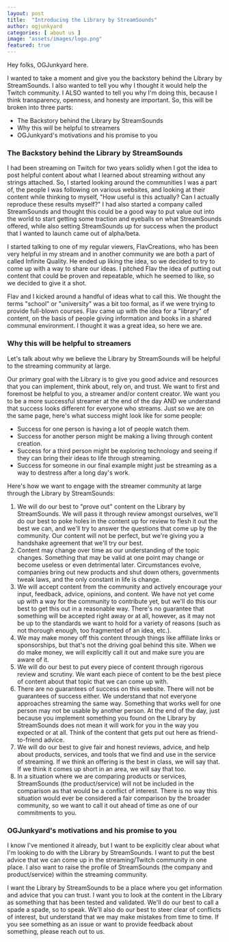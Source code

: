 ```yaml
---
layout: post
title:  "Introducing the Library by StreamSounds"
author: ogjunkyard
categories: [ about us ]
image: "assets/images/logo.png"
featured: true
---
```


Hey folks, OGJunkyard here.

I wanted to take a moment and give you the backstory behind the Library by StreamSounds. I also wanted to tell you why I thought it would help the Twitch community. I ALSO wanted to tell you why I'm doing this, because I think transparency, openness, and honesty are important. So, this will be broken into three parts:

- The Backstory behind the Library by StreamSounds
- Why this will be helpful to streamers
- OGJunkyard's motivations and his promise to you

### The Backstory behind the Library by StreamSounds

I had been streaming on Twitch for two years solidly when I got the idea to post helpful content about what I learned about streaming without any strings attached. So, I started looking around the communities I was a part of, the people I was following on various websites, and looking at their content while thinking to myself, "How useful is this actually? Can I actually reproduce these results myself?" I had also started a company called StreamSounds and thought this could be a good way to put value out into the world to start getting some traction and eyeballs on what StreamSounds offered, while also setting StreamSounds up for success when the product that I wanted to launch came out of alpha/beta.

I started talking to one of my regular viewers, FlavCreations, who has been very helpful in my stream and in another community we are both a part of called Infinite Quality. He ended up liking the idea, so we decided to try to come up with a way to share our ideas. I pitched Flav the idea of putting out content that could be proven and repeatable, which he seemed to like, so we decided to give it a shot.

Flav and I kicked around a handful of ideas what to call this. We thought the terms "school" or "university" was a bit too formal, as if we were trying to provide full-blown courses. Flav came up with the idea for a "library" of content, on the basis of people giving information and books in a shared communal environment. I thought it was a great idea, so here we are.

### Why this will be helpful to streamers

Let's talk about why we believe the Library by StreamSounds will be helpful to the streaming community at large.

Our primary goal with the Library is to give you good advice and resources that you can implement, think about, rely on, and trust. We want to first and foremost be helpful to you, a streamer and/or content creator. We want you to be a more successful streamer at the end of the day AND we understand that success looks different for everyone who streams. Just so we are on the same page, here's what success might look like for some people:

- Success for one person is having a lot of people watch them.
- Success for another person might be making a living through content creation.
- Success for a third person might be exploring technology and seeing if they can bring their ideas to life through streaming.
- Success for someone in our final example might just be streaming as a way to destress after a long day's work.

Here's how we want to engage with the streamer community at large through the Library by StreamSounds:

1. We will do our best to "prove out" content on the Library by StreamSounds. We will pass it through review amongst ourselves, we'll do our best to poke holes in the content up for review to flesh it out the best we can, and we'll try to answer the questions that come up by the community. Our content will not be perfect, but we're giving you a handshake agreement that we'll try our best.
1. Content may change over time as our understanding of the topic changes. Something that may be valid at one point may change or become useless or even detrimental later. Circumstances evolve, companies bring out new products and shut down others, governments tweak laws, and the only constant in life is change.
1. We will accept content from the community and actively encourage your input, feedback, advice, opinions, and content. We have not yet come up with a way for the community to contribute yet, but we'll do this our best to get this out in a reasonable way. There's no guarantee that something will be accepted right away or at all, however, as it may not be up to the standards we want to hold for a variety of reasons (such as not thorough enough, too fragmented of an idea, etc.).
1. We may make money off this content through things like affiliate links or sponsorships, but that's not the driving goal behind this site. When we do make money, we will explicitly call it out and make sure you are aware of it.
1. We will do our best to put every piece of content through rigorous review and scrutiny. We want each piece of content to be the best piece of content about that topic that we can come up with.
1. There are no guarantees of success on this website. There will not be guarantees of success either. We understand that not everyone approaches streaming the same way. Something that works well for one person may not be usable by another person. At the end of the day, just because you implement something you found on the Library by StreamSounds does not mean it will work for you in the way you expected or at all. Think of the content that gets put out here as friend-to-friend advice.
1. We will do our best to give fair and honest reviews, advice, and help about products, services, and tools that we find and use in the service of streaming. If we think an offering is the best in class, we will say that. If we think it comes up short in an area, we will say that too.
1. In a situation where we are comparing products or services, StreamSounds (the product/service) will not be included in the comparison as that would be a conflict of interest. There is no way this situation would ever be considered a fair comparison by the broader community, so we want to call it out ahead of time as one of our commitments to you.

### OGJunkyard's motivations and his promise to you

I know I've mentioned it already, but I want to be explicitly clear about what I'm looking to do with the Library by StreamSounds. I want to put the best advice that we can come up in the streaming/Twitch community in one place. I also want to raise the profile of StreamSounds (the company and product/service) within the streaming community.

I want the Library by StreamSounds to be a place where you get information and advice that you can trust. I want you to look at the content in the Library as something that has been tested and validated. We'll do our best to call a spade a spade, so to speak. We'll also do our best to steer clear of conflicts of interest, but understand that we may make mistakes from time to time. If you see something as an issue or want to provide feedback about something, please reach out to us.
